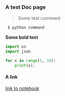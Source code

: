 ### A test Doc page

> Some test comment

``` bash
 $ python command
```

__Some bold text__

``` python
import os
import json

for x in range(1, 10):
    print(x);
```

#### A link ####
[link to notebook](docs/testjup.md)
